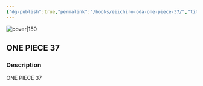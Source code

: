 ```yaml
---
{"dg-publish":true,"permalink":"/books/eiichiro-oda-one-piece-37/","title":"\"ONE PIECE 37\"","tags":["manga","pirate","Fantasy"]}
---
```




![cover|150](http://books.google.com/books/content?id=z8_LDwAAQBAJ&printsec=frontcover&img=1&zoom=1&edge=curl&source=gbs_api)

## ONE PIECE 37

### Description

ONE PIECE 37
```